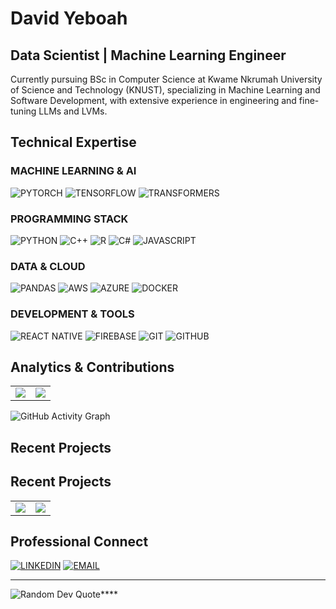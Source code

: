 # David Yeboah

## Data Scientist | Machine Learning Engineer
Currently pursuing BSc in Computer Science at Kwame Nkrumah University of Science and Technology (KNUST), specializing in Machine Learning and Software Development, with extensive experience in engineering and fine-tuning LLMs and LVMs.

<!-- ![Profile Views](https://komarev.com/ghpvc/?username=zahemen9900&color=blueviolet) -->

## Technical Expertise

### **MACHINE LEARNING & AI**
![PYTORCH](https://img.shields.io/badge/PYTORCH-EE4C2C?style=for-the-badge&logo=pytorch&logoColor=white)
![TENSORFLOW](https://img.shields.io/badge/TENSORFLOW-FF6F00?style=for-the-badge&logo=tensorflow&logoColor=white)
![TRANSFORMERS](https://img.shields.io/badge/TRANSFORMERS-FFCA28?style=for-the-badge&logo=huggingface&logoColor=white)

### **PROGRAMMING STACK**
![PYTHON](https://img.shields.io/badge/PYTHON-3776AB?style=for-the-badge&logo=python&logoColor=white)
![C++](https://img.shields.io/badge/C++-00599C?style=for-the-badge&logo=cplusplus&logoColor=white)
![R](https://img.shields.io/badge/R-276DC3?style=for-the-badge&logo=r&logoColor=white)
![C#](https://img.shields.io/badge/C%23-239120?style=for-the-badge&logo=csharp&logoColor=white)
![JAVASCRIPT](https://img.shields.io/badge/JAVASCRIPT-F7DF1E?style=for-the-badge&logo=javascript&logoColor=black)

### **DATA & CLOUD**
![PANDAS](https://img.shields.io/badge/PANDAS-150458?style=for-the-badge&logo=pandas&logoColor=white)
![AWS](https://img.shields.io/badge/AWS-232F3E?style=for-the-badge&logo=amazon-aws&logoColor=white)
![AZURE](https://img.shields.io/badge/AZURE-0078D4?style=for-the-badge&logo=microsoft-azure&logoColor=white)
![DOCKER](https://img.shields.io/badge/DOCKER-2496ED?style=for-the-badge&logo=docker&logoColor=white)

### **DEVELOPMENT & TOOLS**
![REACT NATIVE](https://img.shields.io/badge/REACT%20NATIVE-20232A?style=for-the-badge&logo=react&logoColor=61DAFB)
![FIREBASE](https://img.shields.io/badge/FIREBASE-FFCA28?style=for-the-badge&logo=firebase&logoColor=black)
![GIT](https://img.shields.io/badge/GIT-F05032?style=for-the-badge&logo=git&logoColor=white)
![GITHUB](https://img.shields.io/badge/GITHUB-181717?style=for-the-badge&logo=github&logoColor=white)


## Analytics & Contributions

<table>
  <tr>
    <td>
      <img src="https://github-readme-stats.vercel.app/api?username=zahemen9900&show_icons=true&theme=tokyonight" />
    </td>
    <td>
      <img src="https://github-readme-streak-stats.herokuapp.com/?user=zahemen9900&theme=tokyonight" />
    </td>
  </tr>
</table>

![GitHub Activity Graph](https://github-readme-activity-graph.vercel.app/graph?username=zahemen9900&theme=tokyo-night)

## Recent Projects
## Recent Projects
<table>
    <tr>
        <td>
            <a href="https://github.com/zahemen9900/FinsightAI.git">
                <img src="https://github-readme-stats.vercel.app/api/pin/?username=zahemen9900&repo=FinsightAI&theme=tokyonight" />
            </a>
        </td>
        <td>
            <a href="https://github.com/zahemen9900/medi-link.git">
                <img src="https://github-readme-stats.vercel.app/api/pin/?username=zahemen9900&repo=medi-link&theme=tokyonight" />
            </a>
        </td>
    </tr>
</table>

## Professional Connect
[![LINKEDIN](https://img.shields.io/badge/LINKEDIN-0077B5?style=for-the-badge&logo=linkedin&logoColor=white)](https://www.linkedin.com/in/david-yeboah-498245246/)
[![EMAIL](https://img.shields.io/badge/EMAIL-D14836?style=for-the-badge&logo=gmail&logoColor=white)](mailto:ZAHEMEN9900@GMAIL.COM)

---
![Random Dev Quote](https://quotes-github-readme.vercel.app/api?type=horizontal&theme=highcontrast)****

